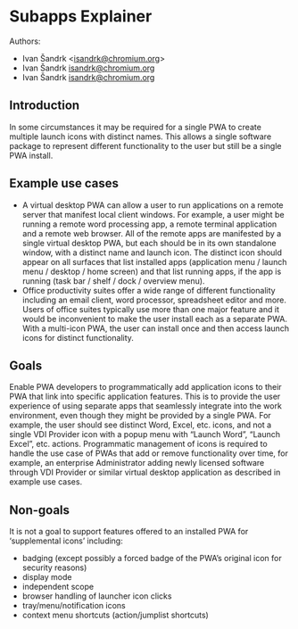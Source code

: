 # Subapps Explainer

Authors:
* Ivan Šandrk &lt;<isandrk@chromium.org>&gt;
* Ivan Šandrk <isandrk@chromium.org>
* Ivan Šandrk isandrk@chromium.org

## Introduction

In some circumstances it may be required for a single PWA to create multiple launch icons with distinct names. This allows a single software package to represent different functionality to the user but still be a single PWA install.

## Example use cases

* A virtual desktop PWA can allow a user to run applications on a remote server that manifest local client windows. For example, a user might be running a remote word processing app, a remote terminal application and a remote web browser. All of the remote apps are manifested by a single virtual desktop PWA, but each should be in its own standalone window, with a distinct name and launch icon. The distinct icon should appear on all surfaces that list installed apps (application menu / launch menu / desktop / home screen) and that list running apps, if the app is running (task bar / shelf / dock / overview menu).
* Office productivity suites offer a wide range of different functionality including an email client, word processor, spreadsheet editor and more. Users of office suites typically use more than one major feature and it would be inconvenient to make the user install each as a separate PWA. With a multi-icon PWA, the user can install once and then access launch icons for distinct functionality.

## Goals

Enable PWA developers to programmatically add application icons to their PWA that link into specific application features. This is to provide the user experience of using separate apps that seamlessly integrate into the work environment, even though they might be provided by a single PWA. For example, the user should see distinct Word, Excel, etc. icons, and not a single VDI Provider icon with a popup menu with “Launch Word”, “Launch Excel”, etc. actions.
Programmatic management of icons is required to handle the use case of PWAs that add or remove functionality over time, for example, an enterprise Administrator adding newly licensed software through VDI Provider or similar virtual desktop application as described in example use cases.

## Non-goals

It is not a goal to support features offered to an installed PWA for ‘supplemental icons’ including:
* badging (except possibly a forced badge of the PWA’s original icon for security reasons)
* display mode
* independent scope
* browser handling of launcher icon clicks
* tray/menu/notification icons
* context menu shortcuts (action/jumplist shortcuts)

